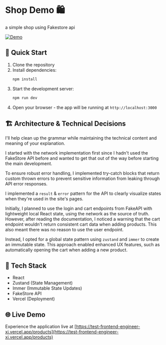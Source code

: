 # Shop Demo 🛍️

a simple shop using Fakestore api

[![Demo](https://img.shields.io/badge/Demo-Live%20Site-blue)](https://test-frontend-engineer-xi.vercel.app/products)

## 🚀 Quick Start

1. Clone the repository
2. Install dependencies:
   ```bash
   npm install
   ```
3. Start the development server:
   ```bash
   npm run dev
   ```
4. Open your browser - the app will be running at `http://localhost:3000`

## 🏗️ Architecture & Technical Decisions

I'll help clean up the grammar while maintaining the technical content and meaning of your explanation.

I started with the network implementation first since I hadn't used the FakeStore API before and wanted to get that out of the way before starting the main development.

To ensure robust error handling, I implemented try-catch blocks that return custom thrown errors to prevent sensitive information from leaking through API error responses.

I implemented a `result` & `error` pattern for the API to clearly visualize states when they're used in the site's pages.

Initially, I planned to use the login and cart endpoints from FakeAPI with lightweight local React state, using the network as the source of truth. However, after reading the documentation, I noticed a warning that the cart endpoint wouldn't return consistent cart data when adding products. This also meant there was no reason to use the user endpoint.

Instead, I opted for a global state pattern using `zustand` and `immer` to create an immutable state. This approach enabled enhanced UX features, such as automatically opening the cart when adding a new product.


## 🔧 Tech Stack

- React
- Zustand (State Management)
- Immer (Immutable State Updates)
- FakeStore API
- Vercel (Deployment)

## 🌐 Live Demo

Experience the application live at [https://test-frontend-engineer-xi.vercel.app/products](https://test-frontend-engineer-xi.vercel.app/products)